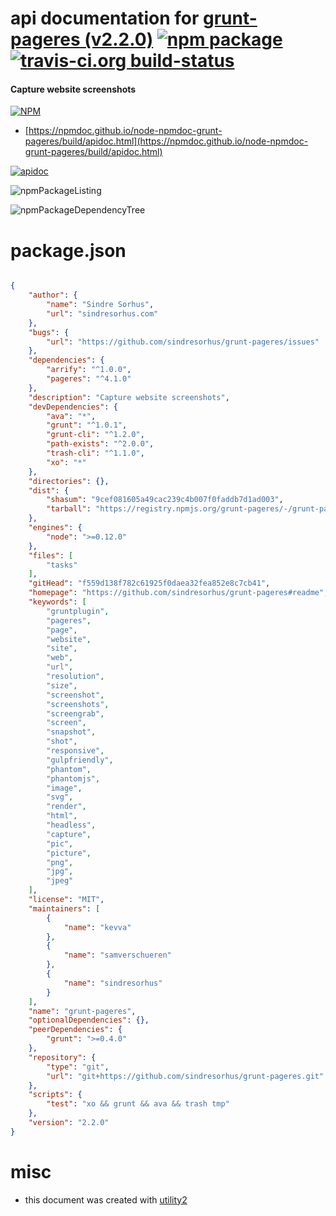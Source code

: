 # api documentation for  [grunt-pageres (v2.2.0)](https://github.com/sindresorhus/grunt-pageres#readme)  [![npm package](https://img.shields.io/npm/v/npmdoc-grunt-pageres.svg?style=flat-square)](https://www.npmjs.org/package/npmdoc-grunt-pageres) [![travis-ci.org build-status](https://api.travis-ci.org/npmdoc/node-npmdoc-grunt-pageres.svg)](https://travis-ci.org/npmdoc/node-npmdoc-grunt-pageres)
#### Capture website screenshots

[![NPM](https://nodei.co/npm/grunt-pageres.png?downloads=true&downloadRank=true&stars=true)](https://www.npmjs.com/package/grunt-pageres)

- [https://npmdoc.github.io/node-npmdoc-grunt-pageres/build/apidoc.html](https://npmdoc.github.io/node-npmdoc-grunt-pageres/build/apidoc.html)

[![apidoc](https://npmdoc.github.io/node-npmdoc-grunt-pageres/build/screenCapture.buildCi.browser.%252Ftmp%252Fbuild%252Fapidoc.html.png)](https://npmdoc.github.io/node-npmdoc-grunt-pageres/build/apidoc.html)

![npmPackageListing](https://npmdoc.github.io/node-npmdoc-grunt-pageres/build/screenCapture.npmPackageListing.svg)

![npmPackageDependencyTree](https://npmdoc.github.io/node-npmdoc-grunt-pageres/build/screenCapture.npmPackageDependencyTree.svg)



# package.json

```json

{
    "author": {
        "name": "Sindre Sorhus",
        "url": "sindresorhus.com"
    },
    "bugs": {
        "url": "https://github.com/sindresorhus/grunt-pageres/issues"
    },
    "dependencies": {
        "arrify": "^1.0.0",
        "pageres": "^4.1.0"
    },
    "description": "Capture website screenshots",
    "devDependencies": {
        "ava": "*",
        "grunt": "^1.0.1",
        "grunt-cli": "^1.2.0",
        "path-exists": "^2.0.0",
        "trash-cli": "^1.1.0",
        "xo": "*"
    },
    "directories": {},
    "dist": {
        "shasum": "9cef081605a49cac239c4b007f0faddb7d1ad003",
        "tarball": "https://registry.npmjs.org/grunt-pageres/-/grunt-pageres-2.2.0.tgz"
    },
    "engines": {
        "node": ">=0.12.0"
    },
    "files": [
        "tasks"
    ],
    "gitHead": "f559d138f782c61925f0daea32fea852e8c7cb41",
    "homepage": "https://github.com/sindresorhus/grunt-pageres#readme",
    "keywords": [
        "gruntplugin",
        "pageres",
        "page",
        "website",
        "site",
        "web",
        "url",
        "resolution",
        "size",
        "screenshot",
        "screenshots",
        "screengrab",
        "screen",
        "snapshot",
        "shot",
        "responsive",
        "gulpfriendly",
        "phantom",
        "phantomjs",
        "image",
        "svg",
        "render",
        "html",
        "headless",
        "capture",
        "pic",
        "picture",
        "png",
        "jpg",
        "jpeg"
    ],
    "license": "MIT",
    "maintainers": [
        {
            "name": "kevva"
        },
        {
            "name": "samverschueren"
        },
        {
            "name": "sindresorhus"
        }
    ],
    "name": "grunt-pageres",
    "optionalDependencies": {},
    "peerDependencies": {
        "grunt": ">=0.4.0"
    },
    "repository": {
        "type": "git",
        "url": "git+https://github.com/sindresorhus/grunt-pageres.git"
    },
    "scripts": {
        "test": "xo && grunt && ava && trash tmp"
    },
    "version": "2.2.0"
}
```



# misc
- this document was created with [utility2](https://github.com/kaizhu256/node-utility2)
